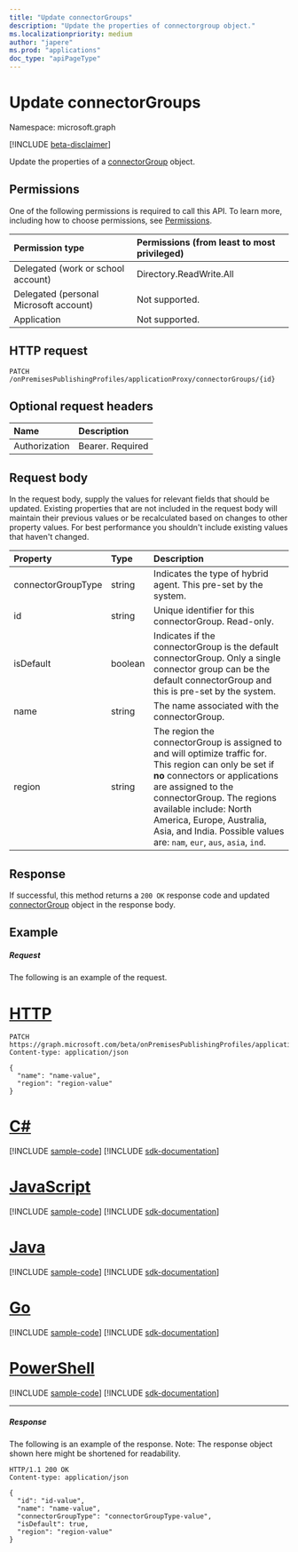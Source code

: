 ```yaml
---
title: "Update connectorGroups"
description: "Update the properties of connectorgroup object."
ms.localizationpriority: medium
author: "japere"
ms.prod: "applications"
doc_type: "apiPageType"
---
```


# Update connectorGroups

Namespace: microsoft.graph

[!INCLUDE [beta-disclaimer](../../includes/beta-disclaimer.md)]

Update the properties of a [connectorGroup](../resources/connectorgroup.md) object.

## Permissions
One of the following permissions is required to call this API. To learn more, including how to choose permissions, see [Permissions](/graph/permissions-reference).

|Permission type      | Permissions (from least to most privileged)              |
|:--------------------|:---------------------------------------------------------|
|Delegated (work or school account) | Directory.ReadWrite.All   |
|Delegated (personal Microsoft account) | Not supported.    |
|Application | Not supported.  |

## HTTP request
<!-- { "blockType": "ignored" } -->
```http
PATCH /onPremisesPublishingProfiles/applicationProxy/connectorGroups/{id}
```
## Optional request headers
| Name       | Description|
|:-----------|:-----------|
| Authorization  | Bearer. Required|

## Request body
In the request body, supply the values for relevant fields that should be updated. Existing properties that are not included in the request body will maintain their previous values or be recalculated based on changes to other property values. For best performance you shouldn't include existing values that haven't changed.

| Property	   | Type	|Description|
|:---------------|:--------|:----------|
|connectorGroupType|string| Indicates the type of hybrid agent. This pre-set by the system. |
|id|string| Unique identifier for this connectorGroup. Read-only. |
|isDefault|boolean| Indicates if the connectorGroup is the default connectorGroup. Only a single connector group can be the default connectorGroup and this is pre-set by the system. |
|name|string| The name associated with the connectorGroup. |
|region|string| The region the connectorGroup is assigned to and will optimize traffic for. This region can only be set if **no** connectors or applications are assigned to the connectorGroup. The regions available include: North America, Europe, Australia, Asia, and India. Possible values are: `nam`, `eur`, `aus`, `asia`, `ind`.|

## Response

If successful, this method returns a `200 OK` response code and updated [connectorGroup](../resources/connectorgroup.md) object in the response body.
## Example
##### Request
The following is an example of the request.

# [HTTP](#tab/http)
<!-- {
  "blockType": "request",
  "name": "update_connectorgroup_2"
}-->
```http
PATCH https://graph.microsoft.com/beta/onPremisesPublishingProfiles/applicationProxy/connectorGroups/{id}
Content-type: application/json

{
  "name": "name-value",
  "region": "region-value"
}
```

# [C#](#tab/csharp)
[!INCLUDE [sample-code](../includes/snippets/csharp/update-connectorgroup-2-csharp-snippets.md)]
[!INCLUDE [sdk-documentation](../includes/snippets/snippets-sdk-documentation-link.md)]

# [JavaScript](#tab/javascript)
[!INCLUDE [sample-code](../includes/snippets/javascript/update-connectorgroup-2-javascript-snippets.md)]
[!INCLUDE [sdk-documentation](../includes/snippets/snippets-sdk-documentation-link.md)]

# [Java](#tab/java)
[!INCLUDE [sample-code](../includes/snippets/java/update-connectorgroup-2-java-snippets.md)]
[!INCLUDE [sdk-documentation](../includes/snippets/snippets-sdk-documentation-link.md)]

# [Go](#tab/go)
[!INCLUDE [sample-code](../includes/snippets/go/update-connectorgroup-2-go-snippets.md)]
[!INCLUDE [sdk-documentation](../includes/snippets/snippets-sdk-documentation-link.md)]

# [PowerShell](#tab/powershell)
[!INCLUDE [sample-code](../includes/snippets/powershell/update-connectorgroup-2-powershell-snippets.md)]
[!INCLUDE [sdk-documentation](../includes/snippets/snippets-sdk-documentation-link.md)]

---

##### Response
The following is an example of the response. Note: The response object shown here might be shortened for readability.
<!-- {
  "blockType": "response",
  "truncated": true,
  "@odata.type": "microsoft.graph.connectorGroup"
} -->
```http
HTTP/1.1 200 OK
Content-type: application/json

{
  "id": "id-value",
  "name": "name-value",
  "connectorGroupType": "connectorGroupType-value",
  "isDefault": true,
  "region": "region-value"
}
```

<!-- uuid: 8fcb5dbc-d5aa-4681-8e31-b001d5168d79
2015-10-25 14:57:30 UTC -->
<!--
{
  "type": "#page.annotation",
  "description": "Update connectorgroup",
  "keywords": "",
  "section": "documentation",
  "tocPath": "",
  "suppressions": []
}
-->



